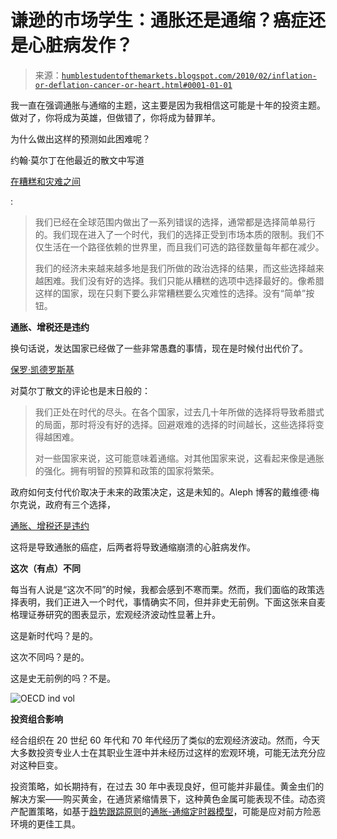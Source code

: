 <!--yml

分类：未分类

日期：2024-05-18 00:38:23

-->

# 谦逊的市场学生：通胀还是通缩？癌症还是心脏病发作？

> 来源：[`humblestudentofthemarkets.blogspot.com/2010/02/inflation-or-deflation-cancer-or-heart.html#0001-01-01`](https://humblestudentofthemarkets.blogspot.com/2010/02/inflation-or-deflation-cancer-or-heart.html#0001-01-01)

我一直在强调通胀与通缩的主题，这主要是因为我相信这可能是十年的投资主题。做对了，你将成为英雄，但做错了，你将成为替罪羊。

为什么做出这样的预测如此困难呢？

约翰·莫尔丁在他最近的散文中写道

[在糟糕和灾难之间](http://www.ritholtz.com/blog/2010/02/between-dire-and-disastrous/)

:

> 我们已经在全球范围内做出了一系列错误的选择，通常都是选择简单易行的。我们现在进入了一个时代，我们的选择正受到市场本质的限制。我们不仅生活在一个路径依赖的世界里，而且我们可选的路径数量每年都在减少。
> 
> 我们的经济未来越来越多地是我们所做的政治选择的结果，而这些选择越来越困难。我们没有好的选择。我们只能从糟糕的选项中选择最好的。像希腊这样的国家，现在只剩下要么非常糟糕要么灾难性的选择。没有“简单”按钮。

**通胀、增税还是违约**

换句话说，发达国家已经做了一些非常愚蠢的事情，现在是时候付出代价了。

[保罗·凯德罗斯基](http://paul.kedrosky.com/archives/2010/02/mauldin_between.html)

对莫尔丁散文的评论也是末日般的：

> 我们正处在时代的尽头。在各个国家，过去几十年所做的选择将导致希腊式的局面，那时将没有好的选择。回避艰难的选择的时间越长，这些选择将变得越困难。
> 
> 对一些国家来说，这可能意味着通缩。对其他国家来说，这看起来像是通胀的强化。拥有明智的预算和政策的国家将繁荣。

政府如何支付代价取决于未来的政策决定，这是未知的。Aleph 博客的戴维德·梅尔克说，政府有三个选择，

[通胀、增税还是违约](http://alephblog.com/2010/02/07/default-inflation-higher-taxes-choose-one/)

这将是导致通胀的癌症，后两者将导致通缩崩溃的心脏病发作。

**这次（有点）不同**

每当有人说是“这次不同”的时候，我都会感到不寒而栗。然而，我们面临的政策选择表明，我们正进入一个时代，事情确实不同，但并非史无前例。下面这张来自麦格理证券研究的图表显示，宏观经济波动性显著上升。

这是新时代吗？是的。

这次不同吗？是的。

这是史无前例的吗？不是。

![OECD ind vol](https://blogger.googleusercontent.com/img/b/R29vZ2xl/AVvXsEh3oS0FnKZw4YSRPA8GIQ9KOu64WOZTn9ehR77r2lWBCaZVFZeZ7yT_xq5Fffski89Up0N_ZoukI1SeMfm36LAAlbXP6KQy7wIad4vz2OSpfeIP_64wg3tLZZMvfsRqT4fvrKwG0OHv6xCq/s1600-h/OECD+ind+vol.jpg)

**投资组合影响**

经合组织在 20 世纪 60 年代和 70 年代经历了类似的宏观经济波动。然而，今天大多数投资专业人士在其职业生涯中并未经历过这样的宏观环境，可能无法充分应对这种巨变。

投资策略，如长期持有，在过去 30 年中表现良好，但可能并非最佳。黄金虫们的解决方案——购买黄金，在通货紧缩情景下，这种黄色金属可能表现不佳。动态资产配置策略，如基于[趋势跟踪原则](http://www.qwestfunds.com/publications/newsletters_pdf/newsletter_february_2010.pdf)的[通胀-通缩定时器模型](http://www.qwestfunds.com/publications/newsletters_pdf/newsletter_november_2009.pdf)，可能是应对前方险恶环境的更佳工具。
